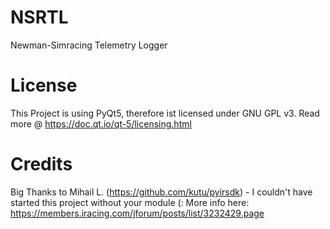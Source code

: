 # NSRTL
Newman-Simracing Telemetry Logger

# License
This Project is using PyQt5, therefore ist licensed under GNU GPL v3. Read more @ https://doc.qt.io/qt-5/licensing.html

# Credits
Big Thanks to Mihail L. (https://github.com/kutu/pyirsdk) - I couldn't have started this project without your module (:
More info here: https://members.iracing.com/jforum/posts/list/3232429.page
